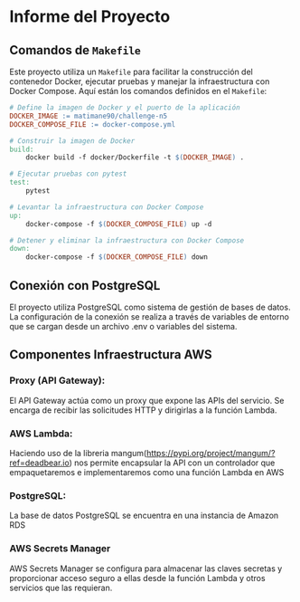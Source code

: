 # Informe del Proyecto

## Comandos de `Makefile`

Este proyecto utiliza un `Makefile` para facilitar la construcción del contenedor Docker, ejecutar pruebas y manejar la infraestructura con Docker Compose. Aquí están los comandos definidos en el `Makefile`:

```makefile
# Define la imagen de Docker y el puerto de la aplicación
DOCKER_IMAGE := matimane90/challenge-n5
DOCKER_COMPOSE_FILE := docker-compose.yml

# Construir la imagen de Docker
build:
	docker build -f docker/Dockerfile -t $(DOCKER_IMAGE) .

# Ejecutar pruebas con pytest
test:
	pytest

# Levantar la infraestructura con Docker Compose
up:
	docker-compose -f $(DOCKER_COMPOSE_FILE) up -d

# Detener y eliminar la infraestructura con Docker Compose
down:
	docker-compose -f $(DOCKER_COMPOSE_FILE) down
```
## Conexión con PostgreSQL

El proyecto utiliza PostgreSQL como sistema de gestión de bases de datos. La configuración de la conexión se realiza a través de variables de entorno que se cargan desde un archivo .env o variables del sistema.

## Componentes Infraestructura AWS
### Proxy (API Gateway):
El API Gateway actúa como un proxy que expone las APIs del servicio. Se encarga de recibir las solicitudes HTTP y dirigirlas a la función Lambda.

### AWS Lambda:
Haciendo uso de la libreria mangum(https://pypi.org/project/mangum/?ref=deadbear.io) nos permite encapsular la API con un controlador que empaquetaremos e implementaremos como una función Lambda en AWS 

### PostgreSQL:
La base de datos PostgreSQL se encuentra en una instancia de Amazon RDS

### AWS Secrets Manager
AWS Secrets Manager se configura para almacenar las claves secretas y proporcionar acceso seguro a ellas desde la función Lambda y otros servicios que las requieran.
